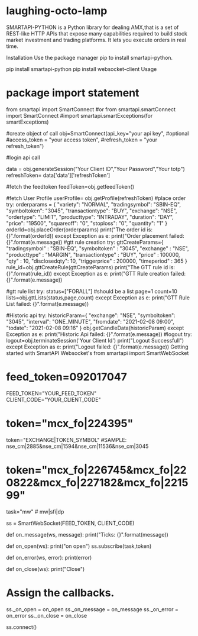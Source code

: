 # laughing-octo-lamp
SMARTAPI-PYTHON is a Python library for dealing AMX,that is a set of REST-like HTTP APIs that expose many capabilities required to build stock market investment and trading platforms. It lets you execute orders in real time.

Installation
Use the package manager pip to install smartapi-python.

pip install smartapi-python
pip install websocket-client
Usage
# package import statement
from smartapi import SmartConnect #or from smartapi.smartConnect import SmartConnect
#import smartapi.smartExceptions(for smartExceptions)

#create object of call
obj=SmartConnect(api_key="your api key",
                #optional
                #access_token = "your access token",
                #refresh_token = "your refresh_token")

#login api call

data = obj.generateSession("Your Client ID","Your Password","Your totp")
refreshToken= data['data']['refreshToken']

#fetch the feedtoken
feedToken=obj.getfeedToken()

#fetch User Profile
userProfile= obj.getProfile(refreshToken)
#place order
try:
    orderparams = {
        "variety": "NORMAL",
        "tradingsymbol": "SBIN-EQ",
        "symboltoken": "3045",
        "transactiontype": "BUY",
        "exchange": "NSE",
        "ordertype": "LIMIT",
        "producttype": "INTRADAY",
        "duration": "DAY",
        "price": "19500",
        "squareoff": "0",
        "stoploss": "0",
        "quantity": "1"
        }
    orderId=obj.placeOrder(orderparams)
    print("The order id is: {}".format(orderId))
except Exception as e:
    print("Order placement failed: {}".format(e.message))
#gtt rule creation
try:
    gttCreateParams={
            "tradingsymbol" : "SBIN-EQ",
            "symboltoken" : "3045",
            "exchange" : "NSE", 
            "producttype" : "MARGIN",
            "transactiontype" : "BUY",
            "price" : 100000,
            "qty" : 10,
            "disclosedqty": 10,
            "triggerprice" : 200000,
            "timeperiod" : 365
        }
    rule_id=obj.gttCreateRule(gttCreateParams)
    print("The GTT rule id is: {}".format(rule_id))
except Exception as e:
    print("GTT Rule creation failed: {}".format(e.message))
    
#gtt rule list
try:
    status=["FORALL"] #should be a list
    page=1
    count=10
    lists=obj.gttLists(status,page,count)
except Exception as e:
    print("GTT Rule List failed: {}".format(e.message))

#Historic api
try:
    historicParam={
    "exchange": "NSE",
    "symboltoken": "3045",
    "interval": "ONE_MINUTE",
    "fromdate": "2021-02-08 09:00", 
    "todate": "2021-02-08 09:16"
    }
    obj.getCandleData(historicParam)
except Exception as e:
    print("Historic Api failed: {}".format(e.message))
#logout
try:
    logout=obj.terminateSession('Your Client Id')
    print("Logout Successfull")
except Exception as e:
    print("Logout failed: {}".format(e.message))
Getting started with SmartAPI Websocket's
from smartapi import SmartWebSocket

# feed_token=092017047
FEED_TOKEN="YOUR_FEED_TOKEN"
CLIENT_CODE="YOUR_CLIENT_CODE"
# token="mcx_fo|224395"
token="EXCHANGE|TOKEN_SYMBOL"    #SAMPLE: nse_cm|2885&nse_cm|1594&nse_cm|11536&nse_cm|3045
# token="mcx_fo|226745&mcx_fo|220822&mcx_fo|227182&mcx_fo|221599"
task="mw"   # mw|sfi|dp

ss = SmartWebSocket(FEED_TOKEN, CLIENT_CODE)

def on_message(ws, message):
    print("Ticks: {}".format(message))
    
def on_open(ws):
    print("on open")
    ss.subscribe(task,token)
    
def on_error(ws, error):
    print(error)
    
def on_close(ws):
    print("Close")

# Assign the callbacks.
ss._on_open = on_open
ss._on_message = on_message
ss._on_error = on_error
ss._on_close = on_close

ss.connect()
